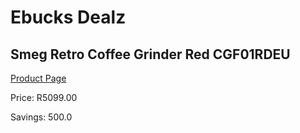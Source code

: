 
# Ebucks Dealz
## Smeg Retro Coffee Grinder Red CGF01RDEU
[Product Page](https://www.ebucks.com/web/shop/productSelected.do?prodId=1169636479&catId=704984897)

Price: R5099.00

Savings: 500.0


	